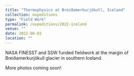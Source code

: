 ```yaml
---
title: "Thermophysics at Breiðamerkurjökull, Iceland"
collection: expeditions
type: "Field Work"
permalink: /expeditions/2022-iceland
venue: ""
date: 2022-06-01
location: ""
---
```


NASA FINESST and SSW funded fieldwork at the margin of Breiðamerkurjökull glacier in southern Iceland.

More photos coming soon!
